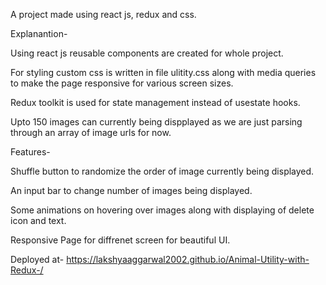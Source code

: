 A project made using react js, redux and css.

Explanantion-

Using react js reusable components are created for whole project.

For styling custom css is written in file ulitity.css along with media queries to make the page responsive for various screen sizes.

Redux toolkit is used for state management instead of usestate hooks.

Upto 150 images can currently being dispplayed as we are just parsing through an array of image urls for now.

Features-

Shuffle button to randomize the order of image currently being displayed.

An input bar to change number of images being displayed.

Some animations on hovering over images along with displaying of delete icon and text.

Responsive Page for diffrenet screen for beautiful UI. 

Deployed at- https://lakshyaaggarwal2002.github.io/Animal-Utility-with-Redux-/
